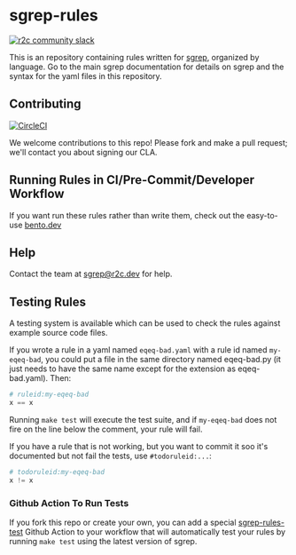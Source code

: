 # sgrep-rules

[![r2c community slack](https://img.shields.io/badge/r2c_slack-join-brightgreen?style=for-the-badge&logo=slack&labelColor=4A154B)](https://join.slack.com/t/r2c-community/shared_invite/enQtNjU0NDYzMjAwODY4LWE3NTg1MGNhYTAwMzk5ZGRhMjQ2MzVhNGJiZjI1ZWQ0NjQ2YWI4ZGY3OGViMGJjNzA4ODQ3MjEzOWExNjZlNTA)

This is an repository containing rules written for [sgrep](https://sgrep.dev), organized by language. Go to the main sgrep documentation for details on sgrep and the syntax for the yaml files in this repository.

## Contributing

[![CircleCI](https://circleci.com/gh/returntocorp/sgrep-rules.svg?style=svg)](https://circleci.com/gh/returntocorp/sgrep-rules)

We welcome contributions to this repo! Please fork and make a pull request; we'll contact you about signing our CLA.

## Running Rules in CI/Pre-Commit/Developer Workflow

If you want run these rules rather than write them, check out the easy-to-use [bento.dev](https://bento.dev)

## Help

Contact the team at [sgrep@r2c.dev](mailto:sgrep@r2c.dev) for help.

## Testing Rules

A testing system is available which can be used to check the rules against example source code files.

If you wrote a rule in a yaml named `eqeq-bad.yaml` with a rule id named `my-eqeq-bad`, you could put a file in the same directory named eqeq-bad.py (it just needs to have the same name except for the extension as eqeq-bad.yaml). Then:

```python
# ruleid:my-eqeq-bad
x == x
```

Running `make test` will execute the test suite, and if `my-eqeq-bad` does not fire on the line below the comment, your rule will fail.

If you have a rule that is not working, but you want to commit it soo it's documented but not fail the tests, use `#todoruleid:...`:

```python
# todoruleid:my-eqeq-bad
x != x
```

### Github Action To Run Tests

If you fork this repo or create your own, you can add a special [sgrep-rules-test](https://github.com/marketplace/actions/sgrep-rules-test) Github Action to your workflow that will automatically test your rules by running `make test` using the latest version of sgrep.
